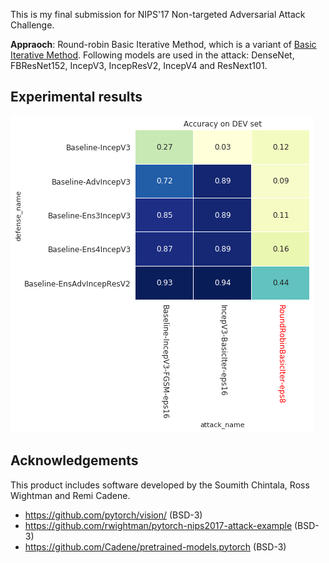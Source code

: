 This is my final submission for NIPS'17 Non-targeted Adversarial Attack Challenge.

**Appraoch**: Round-robin Basic Iterative Method, which is a variant of [Basic Iterative Method](https://arxiv.org/abs/1607.02533). Following models are used in the attack: DenseNet, FBResNet152, IncepV3, IncepResV2, IncepV4 and ResNext101.

## Experimental results

![experimental-result](attack_summary.png?raw=true)

## Acknowledgements

This product includes software developed by the Soumith Chintala, Ross Wightman and Remi Cadene.

* https://github.com/pytorch/vision/ (BSD-3)
* https://github.com/rwightman/pytorch-nips2017-attack-example (BSD-3)
* https://github.com/Cadene/pretrained-models.pytorch (BSD-3)
